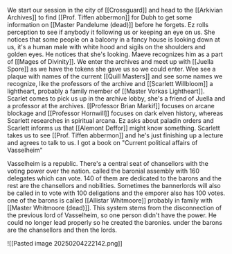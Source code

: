 We start our session in the city of [[Crossguard]] and head to the [[Arkivian Archives]] to find [[Prof. Tiffen abbermon]] for Dubh to get some information on [[Master Pandelume (dead)]] before he forgets. Ez rolls perception to see if anybody it following us or keeping an eye on us. She notices that some people on a balcony in a fancy house is looking down at us, it's a human male with white hood and sigils on the shoulders and golden eyes. He notices that she's looking. Maeve recognizes him as a part of [[Mages of Divinity]]. We enter the archives and meet up with [[Juella Spore]] as we have the tokens she gave us so we could enter. Wee see a plaque with names of the current [[Quill Masters]] and see some names we recognize, like the professors of the archive and [[Scarlett Willbloom]] a lightheart, probably a family member of [[Master Vorkas Lightheart]].  Scarlet comes to pick us up in the archive lobby, she's a friend of Juella and a professor at the archives. [[Professor Brian Markif]] focuses on arcane blockage and [[Professor Hornwill]] focuses on dark elven history, whereas Scarlett researches in spiritual arcana. Ez asks about paladin orders and Scarlett informs us that [[Alemont Deffor]] might know something.
Scarlett takes us to see [[Prof. Tiffen abbermon]] and he's just finishing up a lecture and agrees to talk to us.
I got a book on "Current political affairs of Vasselheim"

Vasselheim is a republic. There's a central seat of chansellors with the voting power over the nation. called the baronial assembly with 160 delegates which can vote. 140 of them are dedicated to the barons and the rest are the chansellors and nobilities. Sometimes the bannerlords will also be called in to vote with 100 deligations and the emporer also has 100 votes. one of the barons is called [[Allistar Whitmoore]] probably in family with [[Master Whitmoore (dead)]].
This system stems from the disconnection of the previous lord of Vasselheim, so one person didn't have the power. He could no longer lead properly so he created the baronies. under the barons are the chansellors and then the lords.

![[Pasted image 20250204222142.png]]
